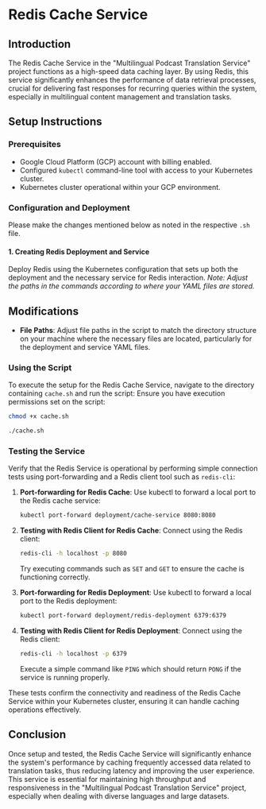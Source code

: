 # Redis Cache Service

## Introduction
The Redis Cache Service in the "Multilingual Podcast Translation Service" project functions as a high-speed data caching layer.
 By using Redis, this service significantly enhances the performance of data retrieval processes, crucial for delivering fast responses for
 recurring queries within the system, especially in multilingual content management and translation tasks.

## Setup Instructions

### Prerequisites
- Google Cloud Platform (GCP) account with billing enabled.
- Configured `kubectl` command-line tool with access to your Kubernetes cluster.
- Kubernetes cluster operational within your GCP environment.

### Configuration and Deployment
Please make the changes mentioned below as noted in the respective `.sh` file.

#### 1. Creating Redis Deployment and Service
Deploy Redis using the Kubernetes configuration that sets up both the deployment and the necessary service for Redis interaction.
*Note: Adjust the paths in the commands according to where your YAML files are stored.*

## Modifications
- **File Paths**: Adjust file paths in the script to match the directory structure on your machine where the necessary files
 are located, particularly for the deployment and service YAML files.

### Using the Script
To execute the setup for the Redis Cache Service, navigate to the directory containing `cache.sh` and run the script:
Ensure you have execution permissions set on the script:
```bash
chmod +x cache.sh
```

```bash
./cache.sh
```


### Testing the Service
Verify that the Redis Service is operational by performing simple connection tests using port-forwarding and a Redis client tool such as `redis-cli`:

1. **Port-forwarding for Redis Cache**:
   Use kubectl to forward a local port to the Redis cache service:
   ```bash
   kubectl port-forward deployment/cache-service 8080:8080
   ```

2. **Testing with Redis Client for Redis Cache**:
   Connect using the Redis client:
   ```bash
   redis-cli -h localhost -p 8080
   ```
   Try executing commands such as `SET` and `GET` to ensure the cache is functioning correctly.

3. **Port-forwarding for Redis Deployment**:
   Use kubectl to forward a local port to the Redis deployment:
   ```bash
   kubectl port-forward deployment/redis-deployment 6379:6379
   ```

4. **Testing with Redis Client for Redis Deployment**:
   Connect using the Redis client:
   ```bash
   redis-cli -h localhost -p 6379
   ```
   Execute a simple command like `PING` which should return `PONG` if the service is running properly.

These tests confirm the connectivity and readiness of the Redis Cache Service within your Kubernetes cluster, ensuring it
can handle caching operations effectively.

## Conclusion
Once setup and tested, the Redis Cache Service will significantly enhance the system's performance by caching frequently accessed data
related to translation tasks, thus reducing latency and improving the user experience. This service is essential for maintaining high
throughput and responsiveness in the "Multilingual Podcast Translation Service" project, especially when dealing with diverse languages and large datasets.
